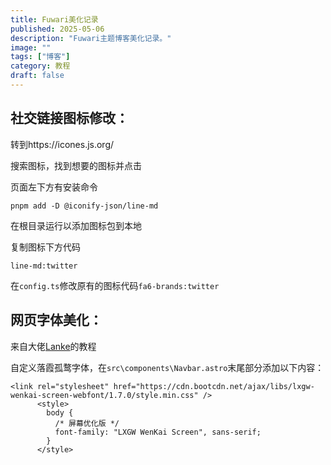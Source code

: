 ```yaml
---
title: Fuwari美化记录
published: 2025-05-06
description: "Fuwari主题博客美化记录。"
image: ""
tags: ["博客"]
category: 教程
draft: false
---
```


## 社交链接图标修改：

转到https://icones.js.org/

搜索图标，找到想要的图标并点击

页面左下方有安装命令
```
pnpm add -D @iconify-json/line-md
```
在根目录运行以添加图标包到本地

复制图标下方代码
```
line-md:twitter
```
在`config.ts`修改原有的图标代码`fa6-brands:twitter`

## 网页字体美化：

来自大佬[Lanke](https://www.blueke.top/posts/107368/)的教程

自定义落霞孤鹜字体，在`src\components\Navbar.astro`末尾部分添加以下内容：
```
<link rel="stylesheet" href="https://cdn.bootcdn.net/ajax/libs/lxgw-wenkai-screen-webfont/1.7.0/style.min.css" />
      <style>
        body {
          /* 屏幕优化版 */
          font-family: "LXGW WenKai Screen", sans-serif;
        }
      </style>
```